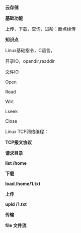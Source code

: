 **云存储**

**基础功能**

上传，下载，查询，进阶：断点续传

**知识点**

Linux基础指令，C语言，

目录IO，opendir,readdir

文件IO

Open

Read

Writ

Lseek

Close

Linux TCP网络编程：



**TCP报文协议**

**请求目录**

**list /home**

**下载**

**load /home/1.txt**

**上传**

**upld  /1.txt**

**传输**

**file 文件流**

